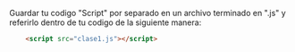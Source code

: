 Guardar tu codigo "Script" por separado en un archivo terminado en ".js" y referirlo dentro de tu codigo de la siguiente manera:
```html
	<script src="clase1.js"></script>
```